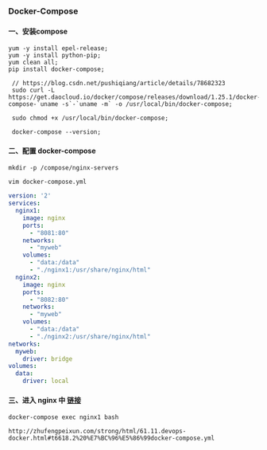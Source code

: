 ### Docker-Compose

#### 一、安装compose

```
yum -y install epel-release;
yum -y install python-pip;
yum clean all;
pip install docker-compose;
```

```
 // https://blog.csdn.net/pushiqiang/article/details/78682323
 sudo curl -L https://get.daocloud.io/docker/compose/releases/download/1.25.1/docker-compose-`uname -s`-`uname -m` -o /usr/local/bin/docker-compose;
 
 sudo chmod +x /usr/local/bin/docker-compose;
 
 docker-compose --version;
```



#### 二、配置 docker-compose

```
mkdir -p /compose/nginx-servers

vim docker-compose.yml
```

```yaml
version: '2'
services: 
  nginx1:
    image: nginx
    ports: 
      - "8081:80"
    networks: 
      - "myweb"
    volumes: 
      - "data:/data"
      - "./nginx1:/usr/share/nginx/html"
  nginx2:
    image: nginx
    ports:
      - "8082:80"
    networks:
      - "myweb"
    volumes:
      - "data:/data"
      - "./nginx2:/usr/share/nginx/html"
networks:
  myweb:
    driver: bridge
volumes:
  data:
    driver: local
```



#### 三、进入 nginx 中 [链接](http://zhufengpeixun.com/strong/html/61.11.devops-docker.html#t6618.2%20%E7%BC%96%E5%86%99docker-compose.yml)

```
docker-compose exec nginx1 bash
```

```
http://zhufengpeixun.com/strong/html/61.11.devops-docker.html#t6618.2%20%E7%BC%96%E5%86%99docker-compose.yml
```

